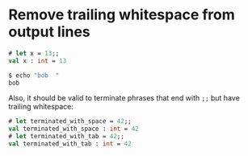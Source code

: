 # Remove trailing whitespace from output lines

```ocaml
# let x = 13;;
val x : int = 13  
```

```sh
$ echo "bob  "
bob  
```

Also, it should be valid to terminate phrases that end with `;;` but have
trailing whitespace:

```ocaml
# let terminated_with_space = 42;; 
val terminated_with_space : int = 42
# let terminated_with_tab = 42;;	
val terminated_with_tab : int = 42
```
